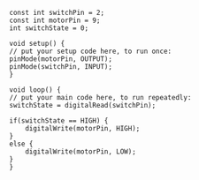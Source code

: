 	const int switchPin = 2;
	const int motorPin = 9;
	int switchState = 0;
	
	void setup() {
	// put your setup code here, to run once:
	pinMode(motorPin, OUTPUT);
	pinMode(switchPin, INPUT);
	}
	
	void loop() {
	// put your main code here, to run repeatedly:
	switchState = digitalRead(switchPin);
	
	if(switchState == HIGH) {
		digitalWrite(motorPin, HIGH);
	}
	else {
		digitalWrite(motorPin, LOW);
	}
	}
